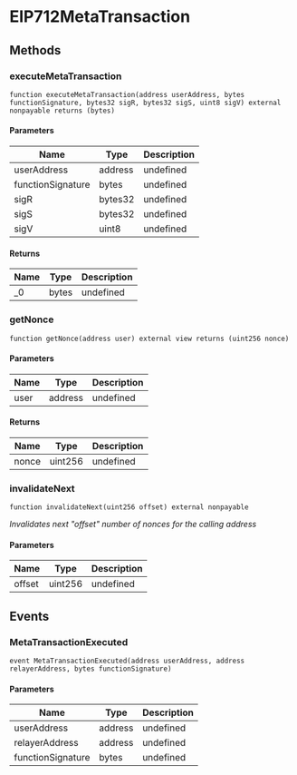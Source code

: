 # EIP712MetaTransaction









## Methods

### executeMetaTransaction

```solidity
function executeMetaTransaction(address userAddress, bytes functionSignature, bytes32 sigR, bytes32 sigS, uint8 sigV) external nonpayable returns (bytes)
```





#### Parameters

| Name | Type | Description |
|---|---|---|
| userAddress | address | undefined |
| functionSignature | bytes | undefined |
| sigR | bytes32 | undefined |
| sigS | bytes32 | undefined |
| sigV | uint8 | undefined |

#### Returns

| Name | Type | Description |
|---|---|---|
| _0 | bytes | undefined |

### getNonce

```solidity
function getNonce(address user) external view returns (uint256 nonce)
```





#### Parameters

| Name | Type | Description |
|---|---|---|
| user | address | undefined |

#### Returns

| Name | Type | Description |
|---|---|---|
| nonce | uint256 | undefined |

### invalidateNext

```solidity
function invalidateNext(uint256 offset) external nonpayable
```



*Invalidates next &quot;offset&quot; number of nonces for the calling address*

#### Parameters

| Name | Type | Description |
|---|---|---|
| offset | uint256 | undefined |



## Events

### MetaTransactionExecuted

```solidity
event MetaTransactionExecuted(address userAddress, address relayerAddress, bytes functionSignature)
```





#### Parameters

| Name | Type | Description |
|---|---|---|
| userAddress  | address | undefined |
| relayerAddress  | address | undefined |
| functionSignature  | bytes | undefined |



